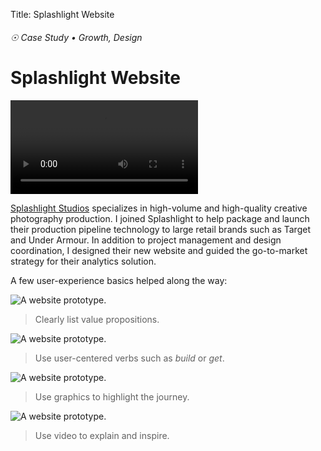 Title: Splashlight Website

###### ☉ Case Study • Growth, Design

# Splashlight Website

![A web prototype.](/videos/splashlight-web.mp4)

[Splashlight Studios](https://splashlight.com/) specializes in high-volume and high-quality creative photography production. I joined Splashlight to help package and launch their production pipeline technology to large retail brands such as Target and Under Armour. In addition to project management and design coordination, I designed their new website and guided the go-to-market strategy for their analytics solution.

A few user-experience basics helped along the way:

![A website prototype.](/images/spl1.png)

> Clearly list value propositions.

![A website prototype.](/images/spl2.png)

> Use user-centered verbs such as _build_ or _get_.

![A website prototype.](/images/spl3.png)

> Use graphics to highlight the journey.

![A website prototype.](/images/spl4.png)

> Use video to explain and inspire.
